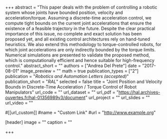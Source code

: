 +++
abstract = "This paper deals with the problem of controlling a robotic system whose joints have bounded position, velocity and acceleration/torque. Assuming a discrete-time acceleration control, we compute tight bounds on the current joint accelerations that ensure the existence of a feasible trajectory in the future. Despite the clear practical importance of this issue, no complete and exact solution has been proposed yet, and all existing control architectures rely on hand-tuned heuristics. We also extend this methodology to torque-controlled robots, for which joint accelerations are only indirectly bounded by the torque limits. Numerical simulations are presented to validate the proposed method, which is computationally efficient and hence suitable for high-frequency control."
abstract_short = ""
authors = ["Andrea Del Prete"]
date = "2017-08-01"
image_preview = ""
math = true
publication_types = ["2"]
publication = "*Robotics and Automation Letters (accepted)*"
publication_short = "*RAL*"
selected = false
title = "Joint Position and Velocity Bounds in Discrete-Time Acceleration / Torque Control of Robot Manipulators"
url_code = ""
url_dataset = ""
url_pdf = "https://hal.archives-ouvertes.fr/hal-01356989v3/document"
url_project = ""
url_slides = ""
url_video = ""

#[[url_custom]]
#name = "Custom Link"
#url = "http://www.example.org"

[header]
image = ""
caption = ""

+++

